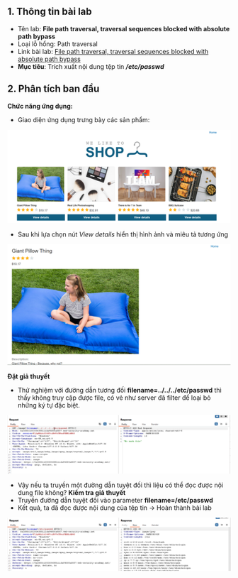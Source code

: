 ## 1. Thông tin bài lab
- Tên lab: **File path traversal, traversal sequences blocked with absolute path bypass**
- Loại lỗ hổng: Path traversal 
- Link bài lab: [File path traversal, traversal sequences blocked with absolute path bypass](https://portswigger.net/web-security/file-path-traversal/lab-absolute-path-bypass)
- **Mục tiêu**: Trích xuất nội dung tệp tin _**/etc/passwd**_
## 2. Phân tích ban đầu
**Chức năng ứng dụng:** 
- Giao diện ứng dụng trưng bày các sản phẩm:

![img1](./img/background_app.png)

- Sau khi lựa chọn nút _View details_ hiển thị hình ảnh và miêu tả tương ứng

![img2](./img/func_app.png)

**Đặt giả thuyết**
- Thử nghiệm với đường dẫn tương đối **filename=../../../etc/passwd** thì thấy không truy cập được file, có vẻ như server đã filter để loại bỏ những ký tự đặc biệt.

![img3](./img/lab2/img2.png)

- Vậy nếu ta truyền một đường dẫn tuyệt đối thì liệu có thể đọc được nội dung file không?
**Kiểm tra giả thuyết**
- Truyền đường dẫn tuyệt đối vào parameter **filename=/etc/passwd**
- Kết quả, ta đã đọc được nội dung của tệp tin -> Hoàn thành bài lab

![img4](./img/lab2/img3.png)
